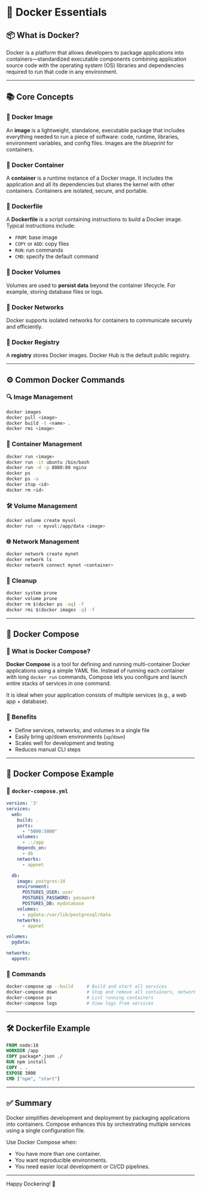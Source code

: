 
# 🐳 Docker Essentials

## 📦 What is Docker?

Docker is a platform that allows developers to package applications into containers—standardized executable components combining application source code with the operating system (OS) libraries and dependencies required to run that code in any environment.

---

## 📚 Core Concepts

### 🔹 Docker Image

An **image** is a lightweight, standalone, executable package that includes everything needed to run a piece of software: code, runtime, libraries, environment variables, and config files. Images are the *blueprint* for containers.

### 🔹 Docker Container

A **container** is a runtime instance of a Docker image. It includes the application and all its dependencies but shares the kernel with other containers. Containers are isolated, secure, and portable.

### 🔹 Dockerfile

A **Dockerfile** is a script containing instructions to build a Docker image. Typical instructions include:

- `FROM`: base image
- `COPY` or `ADD`: copy files
- `RUN`: run commands
- `CMD`: specify the default command

### 🔹 Docker Volumes

Volumes are used to **persist data** beyond the container lifecycle. For example, storing database files or logs.

### 🔹 Docker Networks

Docker supports isolated networks for containers to communicate securely and efficiently.

### 🔹 Docker Registry

A **registry** stores Docker images. Docker Hub is the default public registry.

---

## ⚙️ Common Docker Commands

### 🔍 Image Management

```bash
docker images
docker pull <image>
docker build -t <name> .
docker rmi <image>
```

### 🚀 Container Management

```bash
docker run <image>
docker run -it ubuntu /bin/bash
docker run -d -p 8080:80 nginx
docker ps
docker ps -a
docker stop <id>
docker rm <id>
```

### 🛠 Volume Management

```bash
docker volume create myvol
docker run -v myvol:/app/data <image>
```

### 🌐 Network Management

```bash
docker network create mynet
docker network ls
docker network connect mynet <container>
```

### 🧼 Cleanup

```bash
docker system prune
docker volume prune
docker rm $(docker ps -aq) -f
docker rmi $(docker images -q) -f
```

---

## 🧱 Docker Compose

### 🔸 What is Docker Compose?

**Docker Compose** is a tool for defining and running multi-container Docker applications using a simple YAML file. Instead of running each container with long `docker run` commands, Compose lets you configure and launch entire stacks of services in one command.

It is ideal when your application consists of multiple services (e.g., a web app + database).

### 🔸 Benefits

- Define services, networks, and volumes in a single file
- Easily bring up/down environments (`up`/`down`)
- Scales well for development and testing
- Reduces manual CLI steps

---

## 📁 Docker Compose Example

### 📄 `docker-compose.yml`

```yaml
version: '3'
services:
  web:
    build: .
    ports:
      - "5000:5000"
    volumes:
      - .:/app
    depends_on:
      - db
    networks:
      - appnet

  db:
    image: postgres:14
    environment:
      POSTGRES_USER: user
      POSTGRES_PASSWORD: password
      POSTGRES_DB: mydatabase
    volumes:
      - pgdata:/var/lib/postgresql/data
    networks:
      - appnet

volumes:
  pgdata:

networks:
  appnet:
```

### 🚀 Commands

```bash
docker-compose up --build     # Build and start all services
docker-compose down           # Stop and remove all containers, networks, volumes
docker-compose ps             # List running containers
docker-compose logs           # View logs from services
```

---

## 🛠 Dockerfile Example

```Dockerfile
FROM node:18
WORKDIR /app
COPY package*.json ./
RUN npm install
COPY . .
EXPOSE 3000
CMD ["npm", "start"]
```

---

## ✅ Summary

Docker simplifies development and deployment by packaging applications into containers. Compose enhances this by orchestrating multiple services using a single configuration file.

Use Docker Compose when:
- You have more than one container.
- You want reproducible environments.
- You need easier local development or CI/CD pipelines.

---

Happy Dockering! 🐳
